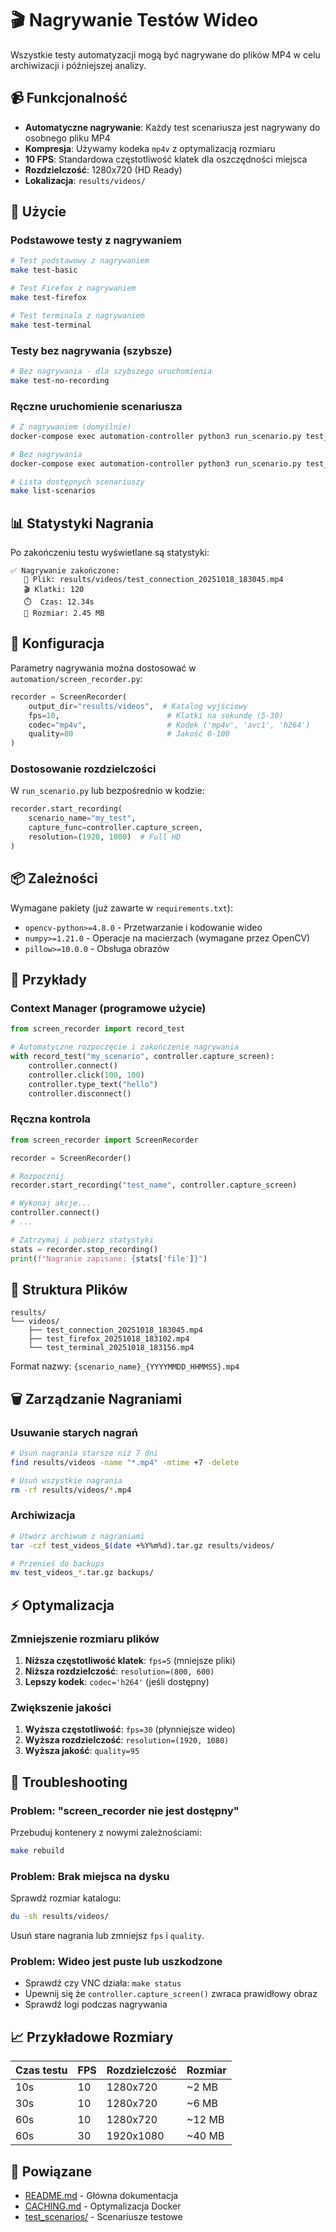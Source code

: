 # 🎬 Nagrywanie Testów Wideo

Wszystkie testy automatyzacji mogą być nagrywane do plików MP4 w celu archiwizacji i późniejszej analizy.

## 📹 Funkcjonalność

- **Automatyczne nagrywanie**: Każdy test scenariusza jest nagrywany do osobnego pliku MP4
- **Kompresja**: Używamy kodeka `mp4v` z optymalizacją rozmiaru
- **10 FPS**: Standardowa częstotliwość klatek dla oszczędności miejsca
- **Rozdzielczość**: 1280x720 (HD Ready)
- **Lokalizacja**: `results/videos/`

## 🚀 Użycie

### Podstawowe testy z nagrywaniem

```bash
# Test podstawowy z nagrywaniem
make test-basic

# Test Firefox z nagrywaniem
make test-firefox

# Test terminala z nagrywaniem
make test-terminal
```

### Testy bez nagrywania (szybsze)

```bash
# Bez nagrywania - dla szybszego uruchomienia
make test-no-recording
```

### Ręczne uruchomienie scenariusza

```bash
# Z nagrywaniem (domyślnie)
docker-compose exec automation-controller python3 run_scenario.py test_scenarios/test_basic.yaml test_connection

# Bez nagrywania
docker-compose exec automation-controller python3 run_scenario.py test_scenarios/test_basic.yaml test_connection --no-recording

# Lista dostępnych scenariuszy
make list-scenarios
```

## 📊 Statystyki Nagrania

Po zakończeniu testu wyświetlane są statystyki:

```
✅ Nagrywanie zakończone:
   📁 Plik: results/videos/test_connection_20251018_183045.mp4
   🎬 Klatki: 120
   ⏱️  Czas: 12.34s
   💾 Rozmiar: 2.45 MB
```

## 🔧 Konfiguracja

Parametry nagrywania można dostosować w `automation/screen_recorder.py`:

```python
recorder = ScreenRecorder(
    output_dir="results/videos",  # Katalog wyjściowy
    fps=10,                        # Klatki na sekundę (5-30)
    codec="mp4v",                  # Kodek ('mp4v', 'avc1', 'h264')
    quality=80                     # Jakość 0-100
)
```

### Dostosowanie rozdzielczości

W `run_scenario.py` lub bezpośrednio w kodzie:

```python
recorder.start_recording(
    scenario_name="my_test",
    capture_func=controller.capture_screen,
    resolution=(1920, 1080)  # Full HD
)
```

## 📦 Zależności

Wymagane pakiety (już zawarte w `requirements.txt`):

- `opencv-python>=4.8.0` - Przetwarzanie i kodowanie wideo
- `numpy>=1.21.0` - Operacje na macierzach (wymagane przez OpenCV)
- `pillow>=10.0.0` - Obsługa obrazów

## 🎯 Przykłady

### Context Manager (programowe użycie)

```python
from screen_recorder import record_test

# Automatyczne rozpoczęcie i zakończenie nagrywania
with record_test("my_scenario", controller.capture_screen):
    controller.connect()
    controller.click(100, 100)
    controller.type_text("hello")
    controller.disconnect()
```

### Ręczna kontrola

```python
from screen_recorder import ScreenRecorder

recorder = ScreenRecorder()

# Rozpocznij
recorder.start_recording("test_name", controller.capture_screen)

# Wykonaj akcje...
controller.connect()
# ...

# Zatrzymaj i pobierz statystyki
stats = recorder.stop_recording()
print(f"Nagranie zapisane: {stats['file']}")
```

## 📁 Struktura Plików

```
results/
└── videos/
    ├── test_connection_20251018_183045.mp4
    ├── test_firefox_20251018_183102.mp4
    └── test_terminal_20251018_183156.mp4
```

Format nazwy: `{scenario_name}_{YYYYMMDD_HHMMSS}.mp4`

## 🗑️ Zarządzanie Nagraniami

### Usuwanie starych nagrań

```bash
# Usuń nagrania starsze niż 7 dni
find results/videos -name "*.mp4" -mtime +7 -delete

# Usuń wszystkie nagrania
rm -rf results/videos/*.mp4
```

### Archiwizacja

```bash
# Utwórz archiwum z nagraniami
tar -czf test_videos_$(date +%Y%m%d).tar.gz results/videos/

# Przenieś do backups
mv test_videos_*.tar.gz backups/
```

## ⚡ Optymalizacja

### Zmniejszenie rozmiaru plików

1. **Niższa częstotliwość klatek**: `fps=5` (mniejsze pliki)
2. **Niższa rozdzielczość**: `resolution=(800, 600)`
3. **Lepszy kodek**: `codec='h264'` (jeśli dostępny)

### Zwiększenie jakości

1. **Wyższa częstotliwość**: `fps=30` (płynniejsze wideo)
2. **Wyższa rozdzielczość**: `resolution=(1920, 1080)`
3. **Wyższa jakość**: `quality=95`

## 🐛 Troubleshooting

### Problem: "screen_recorder nie jest dostępny"

Przebuduj kontenery z nowymi zależnościami:

```bash
make rebuild
```

### Problem: Brak miejsca na dysku

Sprawdź rozmiar katalogu:

```bash
du -sh results/videos/
```

Usuń stare nagrania lub zmniejsz `fps` i `quality`.

### Problem: Wideo jest puste lub uszkodzone

- Sprawdź czy VNC działa: `make status`
- Upewnij się że `controller.capture_screen()` zwraca prawidłowy obraz
- Sprawdź logi podczas nagrywania

## 📈 Przykładowe Rozmiary

| Czas testu | FPS | Rozdzielczość | Rozmiar |
|-----------|-----|---------------|---------|
| 10s       | 10  | 1280x720      | ~2 MB   |
| 30s       | 10  | 1280x720      | ~6 MB   |
| 60s       | 10  | 1280x720      | ~12 MB  |
| 60s       | 30  | 1920x1080     | ~40 MB  |

## 🔗 Powiązane

- [README.md](README.md) - Główna dokumentacja
- [CACHING.md](CACHING.md) - Optymalizacja Docker
- [test_scenarios/](test_scenarios/) - Scenariusze testowe
